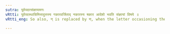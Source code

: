 ```yaml
---
sutra: पूर्वपदात्संज्ञायामगः
vRtti: पूर्वपदस्थान्निमित्तादुत्तस्य गकारवर्जिताद् नकारस्य षकार आदेशो भवति संज्ञायां विषये ॥
vRtti_eng: So also, न् is replaced by ण्, when the letter occasioning the substitution, occurs in the first member of a compound, and the whole compound is a Name, provided that the first member does not end with the letter ग ॥

---
```

